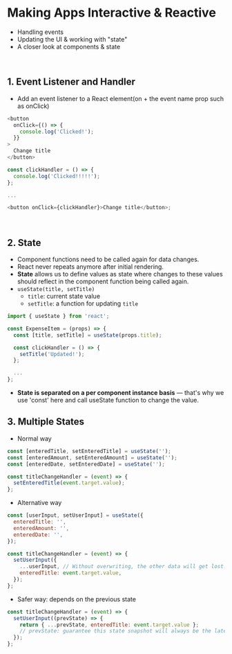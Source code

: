 # Making Apps Interactive & Reactive

- Handling events
- Updating the UI & working with "state"
- A closer look at components & state

<br>

## 1. Event Listener and Handler

- Add an event listener to a React element(on + the event name prop such as onClick)

```JavaScript
<button
  onClick={() => {
    console.log('Clicked!');
  }}
>
  Change title
</button>
```

```javascript
const clickHandler = () => {
  console.log('Clicked!!!!!');
};

...

<button onClick={clickHandler}>Change title</button>;
```

<br>

## 2. State

- Component functions need to be called again for data changes.
- React never repeats anymore after initial rendering.
- **State** allows us to define values as state where changes to these values should reflect in the component function being called again.
- `useState(title, setTitle)`
  - `title`: current state value
  - `setTitle`: a function for updating `title`

```javascript
import { useState } from 'react';

const ExpenseItem = (props) => {
  const [title, setTitle] = useState(props.title);

  const clickHandler = () => {
    setTitle('Updated!');
  };

  ...
};
```

- **State is separated on a per component instance basis** — that's why we use 'const' here and call useState function to change the value.

## 3. Multiple States

- Normal way

```javascript
const [enteredTitle, setEnteredTitle] = useState('');
const [enteredAmount, setEnteredAmount] = useState('');
const [enteredDate, setEnteredDate] = useState('');

const titleChangeHandler = (event) => {
  setEnteredTitle(event.target.value);
};
```

- Alternative way

```javascript
const [userInput, setUserInput] = useState({
  enteredTitle: '',
  enteredAmount: '',
  enteredDate: '',
});

const titleChangeHandler = (event) => {
  setUserInput({
    ...userInput, // Without overwriting, the other data will get lost.
    enteredTitle: event.target.value,
  });
};
```

- Safer way: depends on the previous state

```javascript
const titleChangeHandler = (event) => {
  setUserInput((prevState) => {
    return { ...prevState, enteredTitle: event.target.value };
    // prevState: guarantee this state snapshot will always be the latest one in scheduled time.
  });
};
```
